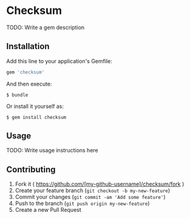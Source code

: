 # Checksum

TODO: Write a gem description

## Installation

Add this line to your application's Gemfile:

```ruby
gem 'checksum'
```

And then execute:

    $ bundle

Or install it yourself as:

    $ gem install checksum

## Usage

TODO: Write usage instructions here

## Contributing

1. Fork it ( https://github.com/[my-github-username]/checksum/fork )
2. Create your feature branch (`git checkout -b my-new-feature`)
3. Commit your changes (`git commit -am 'Add some feature'`)
4. Push to the branch (`git push origin my-new-feature`)
5. Create a new Pull Request
